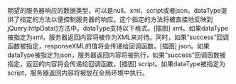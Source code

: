 期望的服务器响应的数据类型，可以是null、xml、script或者json。dataType提供了指定的方法以便控制服务器的响应。这个指定的方法将被直接地反映到jQuery.httpData()方法中。dataType支持以下格式。[插图] xml。如果dataType被指定为xml，服务器返回内容将被作为XML来对待。同时，如果“success”回调函数被指定，responseXML的值将会传递给回调函数。[插图] json。如果dataType被指定为json，服务器返回内容将被执行，如果“success”回调函数被指定，返回的内容将会传递给回调函数。[插图] script。如果dataType被指定为script，服务器返回内容将被放在全局环境中执行。